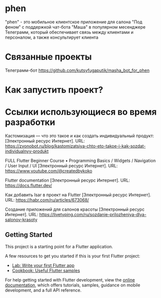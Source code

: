 # phen

"phen" - это мобильное клиентское приложение для салона "Под феном" с поддержкой чат-бота "Маша" в популярном месенджере Телеграмм, который обеспечивает связь между клиентами и персоналом, а также консультирует клиента

# Связанные проекты
Телеграмм-бот
https://github.com/kutsyfugaputik/masha_bot_for_phen

# Как запустить проект?


# Ссылки использующиеся во время разработки
Кастомизация — что это такое и как создать индивидуальный продукт: [Электронный ресурс Интернет]. URL: https://zvonobot.ru/blog/kastomizatsiya-chto-eto-takoe-i-kak-sozdat-individualnyy-produkt 

FULL Flutter Beginner Course • Programming Basics / Widgets / Navigation / User Input / UI [Электронный ресурс Интернет]. URL: https://www.youtube.com/@createdbykoko 

Flutter documentation [Электронный ресурс Интернет]. URL: https://docs.flutter.dev/ 

Как добавить Isar в проект на Flutter [Электронный ресурс Интернет]. URL: https://habr.com/ru/articles/673068/ 

Создание приложений для салонов красоты [Электронный ресурс Интернет]. URL: https://livetyping.com/ru/sozdanie-prilozheniya-dlya-salonov-krasoty

## Getting Started

This project is a starting point for a Flutter application.

A few resources to get you started if this is your first Flutter project:

- [Lab: Write your first Flutter app](https://docs.flutter.dev/get-started/codelab)
- [Cookbook: Useful Flutter samples](https://docs.flutter.dev/cookbook)

For help getting started with Flutter development, view the
[online documentation](https://docs.flutter.dev/), which offers tutorials,
samples, guidance on mobile development, and a full API reference.
